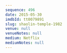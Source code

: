 ```yaml
---
sequence: 496
date: 2015-05-30
imdbId: tt0079891
slug: shaolin-temple-1982
venue: null
venueNotes: null
medium: Netflix
mediumNotes: null
---
```

